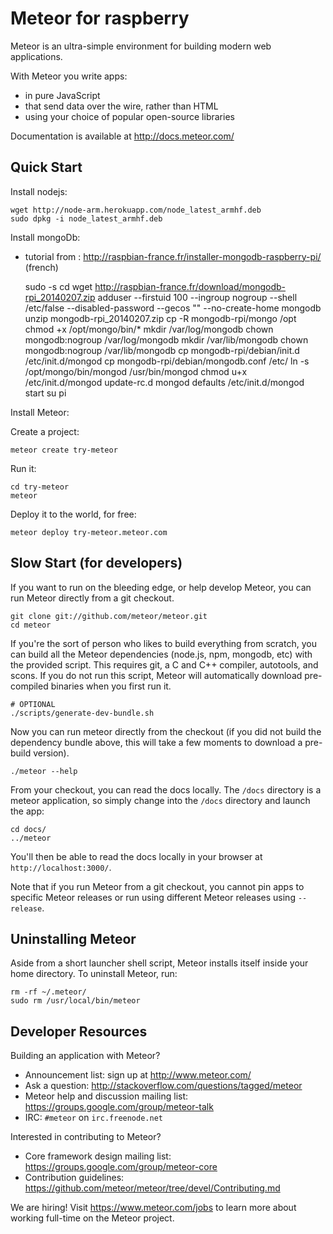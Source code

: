 # Meteor for raspberry

Meteor is an ultra-simple environment for building modern web
applications.

With Meteor you write apps:

* in pure JavaScript
* that send data over the wire, rather than HTML
* using your choice of popular open-source libraries

Documentation is available at http://docs.meteor.com/

## Quick Start
Install nodejs:

    wget http://node-arm.herokuapp.com/node_latest_armhf.deb
    sudo dpkg -i node_latest_armhf.deb
    
Install mongoDb:

* tutorial from : http://raspbian-france.fr/installer-mongodb-raspberry-pi/ (french)


    sudo -s
    cd
    wget http://raspbian-france.fr/download/mongodb-rpi_20140207.zip
    adduser --firstuid 100 --ingroup nogroup --shell /etc/false --disabled-password --gecos "" --no-create-home mongodb
    unzip mongodb-rpi_20140207.zip
    cp -R mongodb-rpi/mongo /opt
    chmod +x /opt/mongo/bin/*
    mkdir /var/log/mongodb
    chown mongodb:nogroup /var/log/mongodb
    mkdir /var/lib/mongodb
    chown mongodb:nogroup /var/lib/mongodb
    cp mongodb-rpi/debian/init.d /etc/init.d/mongod
    cp mongodb-rpi/debian/mongodb.conf /etc/
    ln -s /opt/mongo/bin/mongod /usr/bin/mongod
    chmod u+x /etc/init.d/mongod
    update-rc.d mongod defaults /etc/init.d/mongod start
    su pi
    
Install Meteor:



Create a project:

    meteor create try-meteor

Run it:

    cd try-meteor
    meteor

Deploy it to the world, for free:

    meteor deploy try-meteor.meteor.com

## Slow Start (for developers)

If you want to run on the bleeding edge, or help develop Meteor, you
can run Meteor directly from a git checkout.

    git clone git://github.com/meteor/meteor.git
    cd meteor

If you're the sort of person who likes to build everything from scratch,
you can build all the Meteor dependencies (node.js, npm, mongodb, etc)
with the provided script. This requires git, a C and C++ compiler,
autotools, and scons. If you do not run this script, Meteor will
automatically download pre-compiled binaries when you first run it.

    # OPTIONAL
    ./scripts/generate-dev-bundle.sh

Now you can run meteor directly from the checkout (if you did not
build the dependency bundle above, this will take a few moments to
download a pre-build version).

    ./meteor --help

From your checkout, you can read the docs locally. The `/docs` directory is a
meteor application, so simply change into the `/docs` directory and launch
the app:

    cd docs/
    ../meteor

You'll then be able to read the docs locally in your browser at
`http://localhost:3000/`.

Note that if you run Meteor from a git checkout, you cannot pin apps to specific
Meteor releases or run using different Meteor releases using `--release`.

## Uninstalling Meteor

Aside from a short launcher shell script, Meteor installs itself inside your
home directory. To uninstall Meteor, run:

    rm -rf ~/.meteor/
    sudo rm /usr/local/bin/meteor

## Developer Resources

Building an application with Meteor?

* Announcement list: sign up at http://www.meteor.com/
* Ask a question: http://stackoverflow.com/questions/tagged/meteor
* Meteor help and discussion mailing list: https://groups.google.com/group/meteor-talk
* IRC: `#meteor` on `irc.freenode.net`

Interested in contributing to Meteor?

* Core framework design mailing list: https://groups.google.com/group/meteor-core
* Contribution guidelines: https://github.com/meteor/meteor/tree/devel/Contributing.md

We are hiring!  Visit https://www.meteor.com/jobs to
learn more about working full-time on the Meteor project.
